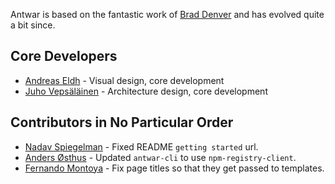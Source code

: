 Antwar is based on the fantastic work of [Brad Denver](https://github.com/BradDenver/react-static-site) and has evolved quite a bit since.

## Core Developers

* [Andreas Eldh](https://github.com/eldh) - Visual design, core development
* [Juho Vepsäläinen](https://github.com/bebraw) - Architecture design, core development

## Contributors in No Particular Order

* [Nadav Spiegelman](https://github.com/nadavspi) - Fixed README `getting started` url.
* [Anders Østhus](https://github.com/andersosthus) - Updated `antwar-cli` to use `npm-registry-client`.
* [Fernando Montoya](https://github.com/montogeek) - Fix page titles so that they get passed to templates.
